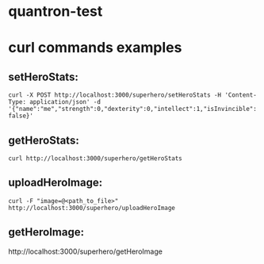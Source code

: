 # quantron-test

# curl commands examples
## setHeroStats:
`curl -X POST http://localhost:3000/superhero/setHeroStats -H 'Content-Type: application/json' -d '{"name":"me","strength":0,"dexterity":0,"intellect":1,"isInvincible":false}'`

## getHeroStats:
`curl http://localhost:3000/superhero/getHeroStats`

## uploadHeroImage:
`curl -F "image=@<path_to_file>" http://localhost:3000/superhero/uploadHeroImage`

## getHeroImage:
http://localhost:3000/superhero/getHeroImage
